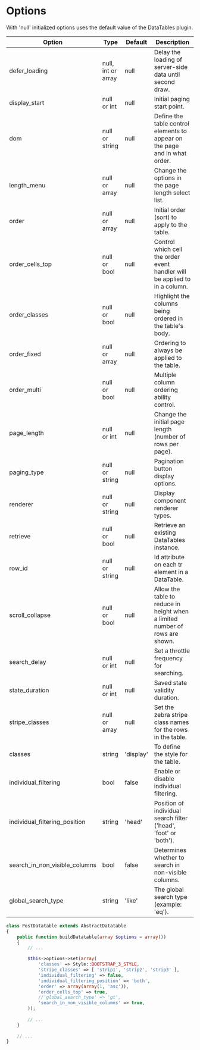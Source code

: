 # Options

With 'null' initialized options uses the default value of the DataTables plugin.

| Option                        | Type               | Default   | Description |
|-------------------------------|--------------------|-----------|-------------|
| defer_loading                 | null, int or array | null      | Delay the loading of server-side data until second draw. |
| display_start                 | null or int        | null      | Initial paging start point. |
| dom                           | null or string     | null      | Define the table control elements to appear on the page and in what order. |
| length_menu                   | null or array      | null      | Change the options in the page length select list. |
| order                         | null or array      | null      | Initial order (sort) to apply to the table. |
| order_cells_top               | null or bool       | null      | Control which cell the order event handler will be applied to in a column. |
| order_classes                 | null or bool       | null      | Highlight the columns being ordered in the table's body. |
| order_fixed                   | null or array      | null      | Ordering to always be applied to the table. |
| order_multi                   | null or bool       | null      | Multiple column ordering ability control. |
| page_length                   | null or int        | null      | Change the initial page length (number of rows per page). |
| paging_type                   | null or string     | null      | Pagination button display options. |
| renderer                      | null or string     | null      | Display component renderer types. |
| retrieve                      | null or bool       | null      | Retrieve an existing DataTables instance. |
| row_id                        | null or string     | null      | Id attribute on each tr element in a DataTable. |
| scroll_collapse               | null or bool       | null      | Allow the table to reduce in height when a limited number of rows are shown. |
| search_delay                  | null or int        | null      | Set a throttle frequency for searching. |
| state_duration                | null or int        | null      | Saved state validity duration. |
| stripe_classes                | null or array      | null      | Set the zebra stripe class names for the rows in the table. |
| classes                       | string             | 'display' | To define the style for the table. |
| individual_filtering          | bool               | false     | Enable or disable individual filtering. |
| individual_filtering_position | string             | 'head'    | Position of individual search filter ('head', 'foot' or 'both'). |
| search_in_non_visible_columns | bool               | false     | Determines whether to search in non-visible columns. |
| global_search_type            | string             | 'like'    | The global search type (example: 'eq'). |

``` php
class PostDatatable extends AbstractDatatable
{
    public function buildDatatable(array $options = array())
    {
        // ...

        $this->options->set(array(
            'classes' => Style::BOOTSTRAP_3_STYLE,
            'stripe_classes' => [ 'strip1', 'strip2', 'strip3' ],
            'individual_filtering' => false,
            'individual_filtering_position' => 'both',
            'order' => array(array(1, 'asc')),
            'order_cells_top' => true,
            //'global_search_type' => 'gt',
            'search_in_non_visible_columns' => true,
        ));
        
        // ...
    }
    
    // ...
}
```
